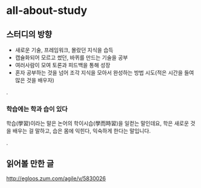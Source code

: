 # all-about-study

## 스터디의 방향

- 새로운 기술, 프레임워크, 몰랐던 지식을 습득
- 캡슐화되어 모르고 썼던, 바퀴를 만드는 기술을 공부
- 여러사람이 모여 토론과 피드백을 통해 성장
- 혼자 공부하는 것을 넘어 조각 지식을 모아서 완성하는 방법 시도(적은 시간을 들여 많은 것을 배우자)

.

### 학습에는 학과 습이 있다
학습(學習)이라는 말은 논어의 학이시습(學而時習)을 일컫는 말인데요, 학은 새로운 것을 배우는 걸 말하고, 습은 몸에 익힌다, 익숙하게 한다는 말입니다.

.

## 읽어볼 만한 글
http://egloos.zum.com/agile/v/5830026
